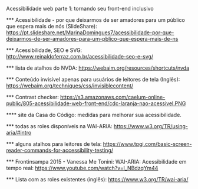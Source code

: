 Acessibilidade web parte 1: tornando seu front-end inclusivo

*** Acessibilidade - por que deixarmos de ser amadores para um público que espera mais de nós (SlideShare): https://pt.slideshare.net/MarinaDomingues7/acessibilidade-por-que-deixarmos-de-ser-amadores-para-um-pblico-que-espera-mais-de-ns

*** Acessibilidade, SEO e SVG: http://www.reinaldoferraz.com.br/acessibilidade-seo-e-svg/

*** lista de atalhos do NVDA: https://webaim.org/resources/shortcuts/nvda

*** Conteúdo invisível apenas para usuários de leitores de tela (Inglês): https://webaim.org/techniques/css/invisiblecontent/

*** Contrast checker: https://s3.amazonaws.com/caelum-online-public/805-acessibilidade-web-front-end/cdc-laranja-nao-acessivel.PNG

**** site da Casa do Código: medidas para melhorar sua acessibilidade.

*** todas as roles disponíveis na WAI-ARIA: https://www.w3.org/TR/using-aria/#intro

*** alguns atalhos para leitores de tela: https://www.tpgi.com/basic-screen-reader-commands-for-accessibility-testing/

*** Frontinsampa 2015 - Vanessa Me Tonini: WAI-ARIA: Acessibilidade em tempo real: https://www.youtube.com/watch?v=l_NBdzqYm44

*** Lista com as roles existentes (inglês):  https://www.w3.org/TR/wai-aria/